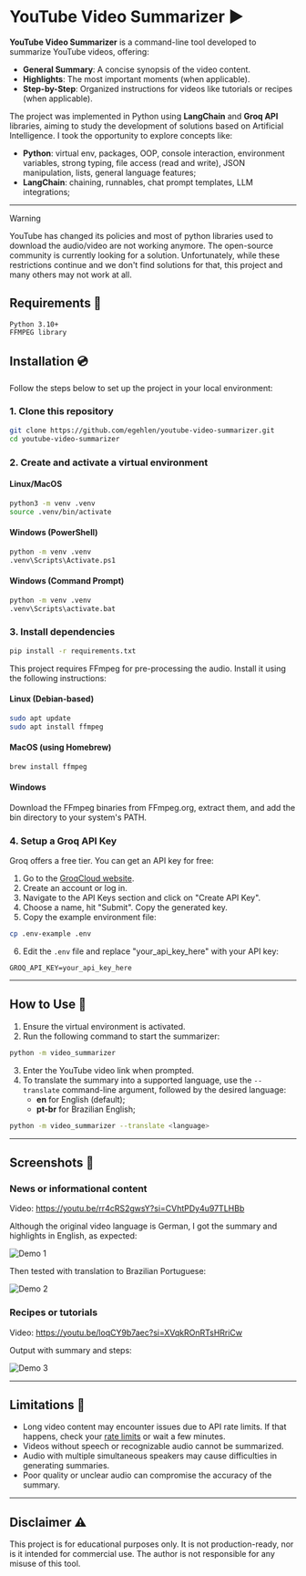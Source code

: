 # YouTube Video Summarizer ▶️

**YouTube Video Summarizer** is a command-line tool developed to summarize YouTube videos, offering:
- **General Summary**: A concise synopsis of the video content.
- **Highlights**: The most important moments (when applicable).
- **Step-by-Step**: Organized instructions for videos like tutorials or recipes (when applicable).

The project was implemented in Python using **LangChain** and **Groq API** libraries, aiming to study the development of solutions based on Artificial Intelligence.
I took the opportunity to explore concepts like:
- **Python**: virtual env, packages, OOP, console interaction, environment variables, strong typing, file access (read and write), JSON manipulation, lists, general language features;
- **LangChain**: chaining, runnables, chat prompt templates, LLM integrations;

---

> [!WARNING]  
> YouTube has changed its policies and most of python libraries used to download the audio/video are not working anymore. The open-source community is currently looking for a solution.
> Unfortunately, while these restrictions continue and we don't find solutions for that, this project and many others may not work at all.

## Requirements 📝

```
Python 3.10+
FFMPEG library
```

## Installation 💿

Follow the steps below to set up the project in your local environment:

### 1. Clone this repository
```bash
git clone https://github.com/egehlen/youtube-video-summarizer.git
cd youtube-video-summarizer
```

### 2. Create and activate a virtual environment
#### Linux/MacOS
```bash
python3 -m venv .venv
source .venv/bin/activate
```

#### Windows (PowerShell)
```bash
python -m venv .venv
.venv\Scripts\Activate.ps1
```

#### Windows (Command Prompt)
```bash
python -m venv .venv
.venv\Scripts\activate.bat
```

### 3. Install dependencies
```bash
pip install -r requirements.txt
```

This project requires FFmpeg for pre-processing the audio. Install it using the following instructions:

#### Linux (Debian-based)
```bash
sudo apt update
sudo apt install ffmpeg
```

#### MacOS (using Homebrew)
```bash
brew install ffmpeg
```

#### Windows
Download the FFmpeg binaries from FFmpeg.org, extract them, and add the bin directory to your system's PATH.

### 4. Setup a Groq API Key
Groq offers a free tier. You can get an API key for free:

1. Go to the [GroqCloud website](https://console.groq.com/).
2. Create an account or log in.
3. Navigate to the API Keys section and click on "Create API Key".
4. Choose a name, hit "Submit". Copy the generated key.
5. Copy the example environment file:
```bash
cp .env-example .env
```
6. Edit the `.env` file and replace "your_api_key_here" with your API key:
```env
GROQ_API_KEY=your_api_key_here
```

---

## How to Use 🔨

1. Ensure the virtual environment is activated.
2. Run the following command to start the summarizer:
```bash
python -m video_summarizer
```
3. Enter the YouTube video link when prompted.
4. To translate the summary into a supported language, use the `--translate` command-line argument, followed by the desired language:
   - **en** for English (default);
   - **pt-br** for Brazilian English;
```bash
python -m video_summarizer --translate <language>
```

---

## Screenshots 📸

### News or informational content
Video: https://youtu.be/rr4cRS2gwsY?si=CVhtPDy4u97TLHBb

Although the original video language is German, I got the summary and highlights in English, as expected:

![Demo 1](docs/demo1.png)

Then tested with translation to Brazilian Portuguese:

![Demo 2](docs/demo2.png)

### Recipes or tutorials
Video: https://youtu.be/loqCY9b7aec?si=XVqkROnRTsHRriCw

Output with summary and steps:

![Demo 3](docs/demo3.png)

---

## Limitations 🚫
- Long video content may encounter issues due to API rate limits. If that happens, check your [rate limits](https://console.groq.com/settings/limits) or wait a few minutes.
- Videos without speech or recognizable audio cannot be summarized.
- Audio with multiple simultaneous speakers may cause difficulties in generating summaries.
- Poor quality or unclear audio can compromise the accuracy of the summary.

---

## Disclaimer ⚠️

This project is for educational purposes only. It is not production-ready, nor is it intended for commercial use. The author is not responsible for any misuse of this tool.
